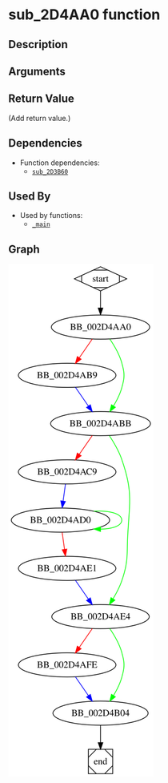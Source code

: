 # sub_2D4AA0 function

## Description


## Arguments


## Return Value

(Add return value.)

## Dependencies

* Function dependencies:
  * [`sub_2D3B60`](sub_2D3B60.md)

## Used By

* Used by functions:
  * [`_main`](_main.md)

## Graph

![sub_2D4AA0 Graph](../svg/sub_2D4AA0.svg "sub_2D4AA0 Graph")

